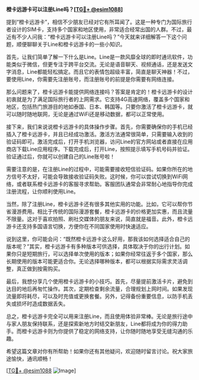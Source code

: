 **橙卡远游卡可以注册Line吗？[[TG💪+ @esim1088](https://t.me/s/esim1088)]**

提到“橙卡远游卡”，相信不少朋友已经对它有所耳闻了。这是一种专门为国际旅行者设计的SIM卡，支持多个国家和地区使用，非常适合经常出国的人群。不过，最近有不少人问我：“橙卡远游卡可以注册Line吗？”今天就来详细解答一下这个问题，顺便聊聊关于Line和橙卡远游卡的一些小知识。

首先，让我们简单了解一下什么是Line。Line是一款风靡全球的即时通讯软件，功能类似于微信，但更专注于跨平台交流。无论是语音聊天、视频通话，还是发送文字消息，Line都能轻松搞定。而且它的表情包超级丰富，简直是聊天神器！不过，要使用Line，你需要先注册账号，而注册账号的前提是你需要有网络连接。

那么问题来了，橙卡远游卡能提供网络连接吗？答案是肯定的！橙卡远游卡的设计初衷就是为了满足国际旅行者的上网需求。它支持4G高速网络，覆盖多个国家和地区，包括热门旅游目的地如泰国、日本、韩国等。只要你激活了橙卡远游卡，就可以随时随地联网，无论是通过WiFi还是移动数据，都可以正常使用。

接下来，我们来说说橙卡远游卡的具体操作步骤。首先，你需要确保你的手机已经插入了橙卡远游卡，并且已经成功激活。激活方法通常很简单，只需要输入收到的验证码即可。激活完成后，打开手机浏览器，访问Line的官方网站或者直接在应用商店下载Line应用程序。下载完成后，打开Line，按照提示填写手机号码并验证。验证通过后，你就可以创建自己的Line账号啦！

需要注意的是，在注册Line的过程中，可能需要接收短信验证码。如果你所在的地方信号不太好，可能会导致接收验证码失败。这时候，你可以尝试切换到WiFi网络，或者联系橙卡远游卡的客服寻求帮助。客服团队通常会非常耐心地指导你完成注册流程，让你顺利使用Line。

当然，除了注册Line，橙卡远游卡还有很多其他实用的功能。比如，它可以帮你节省漫游费用。相比于传统的国际漫游套餐，橙卡远游卡的价格更加实惠，而且流量不限量。这对于喜欢拍照、刷社交媒体的朋友来说，简直就是福音。此外，橙卡远游卡还支持多国语言切换，方便你在不同国家使用时快速适应。

说到这里，你可能会问：“既然橙卡远游卡这么好用，那我该如何选择适合自己的版本呢？”其实，橙卡远游卡有多种版本可供选择，具体取决于你的出行计划。如果你只是短期旅行，可以选择单次使用的版本；如果你经常往返于多个国家，那么长期使用的版本可能更适合你。无论选择哪种版本，都可以根据实际需求灵活调整，真正做到按需购买。

最后，我想分享几个使用橙卡远游卡的小技巧。首先，尽量提前激活卡片，避免到达目的地后再匆忙操作。其次，定期检查剩余流量，合理规划上网时间。如果发现流量即将耗尽，可以及时充值或更换套餐。另外，记得备份重要信息，以防手机丢失或损坏时造成数据丢失。

总之，橙卡远游卡完全可以用来注册Line，而且使用体验非常棒。无论是旅行途中与家人朋友保持联系，还是探索新地方时结交新朋友，Line都将成为你的得力助手。而橙卡远游卡则为你提供了稳定的网络支持，让你随时随地享受无缝沟通的乐趣。

希望这篇文章对你有所帮助！如果你还有其他疑问，欢迎随时留言讨论。祝大家旅途愉快，通讯顺畅！

[[TG💪+ @esim1088](https://t.me/s/esim1088) ![Image](https://i.postimg.cc/4NQfJmqS/Snipaste-2025-05-13-00-14-12.png)]